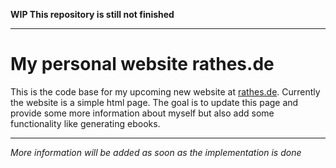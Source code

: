 **WIP This repository is still not finished**

---

My personal website rathes.de
===

This is the code base for my upcoming new website at [rathes.de](https://rathes.de). Currently the website is a simple html page. The goal is to update this page and provide some more information about myself but also add some functionality like generating ebooks.

---

*More information will be added as soon as the implementation is done*